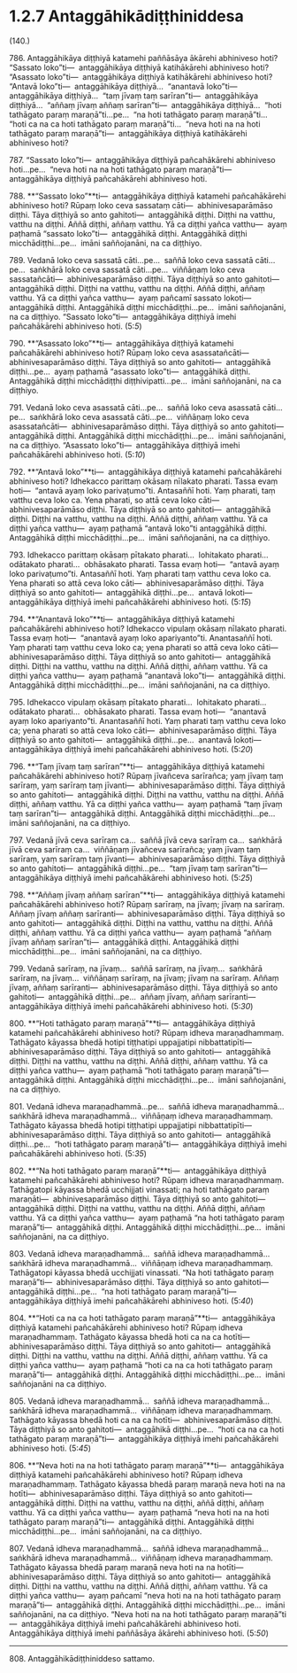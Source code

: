 

# 1.2.7 Antaggāhikādiṭṭhiniddesa




(140.)

786\. Antaggāhikāya diṭṭhiyā katamehi paññāsāya ākārehi abhiniveso hoti? “Sassato loko”ti—  antaggāhikāya diṭṭhiyā katihākārehi abhiniveso hoti? “Asassato loko”ti—  antaggāhikāya diṭṭhiyā katihākārehi abhiniveso hoti? “Antavā loko”ti—  antaggāhikāya diṭṭhiyā…  “anantavā loko”ti—  antaggāhikāya diṭṭhiyā…  “taṃ jīvaṃ taṃ sarīran”ti—  antaggāhikāya diṭṭhiyā…  “aññaṃ jīvaṃ aññaṃ sarīran”ti—  antaggāhikāya diṭṭhiyā…  “hoti tathāgato paraṃ maraṇā”ti…pe…  “na hoti tathāgato paraṃ maraṇā”ti…  “hoti ca na ca hoti tathāgato paraṃ maraṇā”ti…  “neva hoti na na hoti tathāgato paraṃ maraṇā”ti—  antaggāhikāya diṭṭhiyā katihākārehi abhiniveso hoti?

787\. “Sassato loko”ti—  antaggāhikāya diṭṭhiyā pañcahākārehi abhiniveso hoti…pe…  “neva hoti na na hoti tathāgato paraṃ maraṇā”ti—  antaggāhikāya diṭṭhiyā pañcahākārehi abhiniveso hoti.

788\. **“Sassato loko”**ti—  antaggāhikāya diṭṭhiyā katamehi pañcahākārehi abhiniveso hoti? Rūpaṃ loko ceva sassataṃ cāti—  abhinivesaparāmāso diṭṭhi. Tāya diṭṭhiyā so anto gahitoti—  antaggāhikā diṭṭhi. Diṭṭhi na vatthu, vatthu na diṭṭhi. Aññā diṭṭhi, aññaṃ vatthu. Yā ca diṭṭhi yañca vatthu—  ayaṃ paṭhamā “sassato loko”ti—  antaggāhikā diṭṭhi. Antaggāhikā diṭṭhi micchādiṭṭhi…pe…  imāni saññojanāni, na ca diṭṭhiyo.

789\. Vedanā loko ceva sassatā cāti…pe…  saññā loko ceva sassatā cāti…pe…  saṅkhārā loko ceva sassatā cāti…pe…  viññāṇaṃ loko ceva sassatañcāti—  abhinivesaparāmāso diṭṭhi. Tāya diṭṭhiyā so anto gahitoti—  antaggāhikā diṭṭhi. Diṭṭhi na vatthu, vatthu na diṭṭhi. Aññā diṭṭhi, aññaṃ vatthu. Yā ca diṭṭhi yañca vatthu—  ayaṃ pañcamī sassato lokoti—  antaggāhikā diṭṭhi. Antaggāhikā diṭṭhi micchādiṭṭhi…pe…  imāni saññojanāni, na ca diṭṭhiyo. “Sassato loko”ti—  antaggāhikāya diṭṭhiyā imehi pañcahākārehi abhiniveso hoti. (5:*5*)

790\. **“Asassato loko”**ti—  antaggāhikāya diṭṭhiyā katamehi pañcahākārehi abhiniveso hoti? Rūpaṃ loko ceva asassatañcāti—  abhinivesaparāmāso diṭṭhi. Tāya diṭṭhiyā so anto gahitoti—  antaggāhikā diṭṭhi…pe…  ayaṃ paṭhamā “asassato loko”ti—  antaggāhikā diṭṭhi. Antaggāhikā diṭṭhi micchādiṭṭhi diṭṭhivipatti…pe…  imāni saññojanāni, na ca diṭṭhiyo.

791\. Vedanā loko ceva asassatā cāti…pe…  saññā loko ceva asassatā cāti…pe…  saṅkhārā loko ceva asassatā cāti…pe…  viññāṇaṃ loko ceva asassatañcāti—  abhinivesaparāmāso diṭṭhi. Tāya diṭṭhiyā so anto gahitoti—  antaggāhikā diṭṭhi. Antaggāhikā diṭṭhi micchādiṭṭhi…pe…  imāni saññojanāni, na ca diṭṭhiyo. “Asassato loko”ti—  antaggāhikāya diṭṭhiyā imehi pañcahākārehi abhiniveso hoti. (5:*10*)

792\. **“Antavā loko”**ti—  antaggāhikāya diṭṭhiyā katamehi pañcahākārehi abhiniveso hoti? Idhekacco parittaṃ okāsaṃ nīlakato pharati. Tassa evaṃ hoti—  “antavā ayaṃ loko parivaṭumo”ti. Antasaññī hoti. Yaṃ pharati, taṃ vatthu ceva loko ca. Yena pharati, so attā ceva loko cāti—  abhinivesaparāmāso diṭṭhi. Tāya diṭṭhiyā so anto gahitoti—  antaggāhikā diṭṭhi. Diṭṭhi na vatthu, vatthu na diṭṭhi. Aññā diṭṭhi, aññaṃ vatthu. Yā ca diṭṭhi yañca vatthu—  ayaṃ paṭhamā “antavā loko”ti antaggāhikā diṭṭhi. Antaggāhikā diṭṭhi micchādiṭṭhi…pe…  imāni saññojanāni, na ca diṭṭhiyo.

793\. Idhekacco parittaṃ okāsaṃ pītakato pharati…  lohitakato pharati…  odātakato pharati…  obhāsakato pharati. Tassa evaṃ hoti—  “antavā ayaṃ loko parivaṭumo”ti. Antasaññī hoti. Yaṃ pharati taṃ vatthu ceva loko ca. Yena pharati so attā ceva loko cāti—  abhinivesaparāmāso diṭṭhi. Tāya diṭṭhiyā so anto gahitoti—  antaggāhikā diṭṭhi…pe…  antavā lokoti—  antaggāhikāya diṭṭhiyā imehi pañcahākārehi abhiniveso hoti. (5:*15*)

794\. **“Anantavā loko”**ti—  antaggāhikāya diṭṭhiyā katamehi pañcahākārehi abhiniveso hoti? Idhekacco vipulaṃ okāsaṃ nīlakato pharati. Tassa evaṃ hoti—  “anantavā ayaṃ loko apariyanto”ti. Anantasaññī hoti. Yaṃ pharati taṃ vatthu ceva loko ca; yena pharati so attā ceva loko cāti—  abhinivesaparāmāso diṭṭhi. Tāya diṭṭhiyā so anto gahitoti—  antaggāhikā diṭṭhi. Diṭṭhi na vatthu, vatthu na diṭṭhi. Aññā diṭṭhi, aññaṃ vatthu. Yā ca diṭṭhi yañca vatthu—  ayaṃ paṭhamā “anantavā loko”ti—  antaggāhikā diṭṭhi. Antaggāhikā diṭṭhi micchādiṭṭhi…pe…  imāni saññojanāni, na ca diṭṭhiyo.

795\. Idhekacco vipulaṃ okāsaṃ pītakato pharati…  lohitakato pharati…  odātakato pharati…  obhāsakato pharati. Tassa evaṃ hoti—  “anantavā ayaṃ loko apariyanto”ti. Anantasaññī hoti. Yaṃ pharati taṃ vatthu ceva loko ca; yena pharati so attā ceva loko cāti—  abhinivesaparāmāso diṭṭhi. Tāya diṭṭhiyā so anto gahitoti—  antaggāhikā diṭṭhi…pe…  anantavā lokoti—  antaggāhikāya diṭṭhiyā imehi pañcahākārehi abhiniveso hoti. (5:*20*)

796\. **“Taṃ jīvaṃ taṃ sarīran”**ti—  antaggāhikāya diṭṭhiyā katamehi pañcahākārehi abhiniveso hoti? Rūpaṃ jīvañceva sarīrañca; yaṃ jīvaṃ taṃ sarīraṃ, yaṃ sarīraṃ taṃ jīvanti—  abhinivesaparāmāso diṭṭhi. Tāya diṭṭhiyā so anto gahitoti—  antaggāhikā diṭṭhi. Diṭṭhi na vatthu, vatthu na diṭṭhi. Aññā diṭṭhi, aññaṃ vatthu. Yā ca diṭṭhi yañca vatthu—  ayaṃ paṭhamā “taṃ jīvaṃ taṃ sarīran”ti—  antaggāhikā diṭṭhi. Antaggāhikā diṭṭhi micchādiṭṭhi…pe…  imāni saññojanāni, na ca diṭṭhiyo.

797\. Vedanā jīvā ceva sarīraṃ ca…  saññā jīvā ceva sarīraṃ ca…  saṅkhārā jīvā ceva sarīraṃ ca…  viññāṇaṃ jīvañceva sarīrañca; yaṃ jīvaṃ taṃ sarīraṃ, yaṃ sarīraṃ taṃ jīvanti—  abhinivesaparāmāso diṭṭhi. Tāya diṭṭhiyā so anto gahitoti—  antaggāhikā diṭṭhi…pe…  “taṃ jīvaṃ taṃ sarīran”ti—  antaggāhikāya diṭṭhiyā imehi pañcahākārehi abhiniveso hoti. (5:*25*)

798\. **“Aññaṃ jīvaṃ aññaṃ sarīran”**ti—  antaggāhikāya diṭṭhiyā katamehi pañcahākārehi abhiniveso hoti? Rūpaṃ sarīraṃ, na jīvaṃ; jīvaṃ na sarīraṃ. Aññaṃ jīvaṃ aññaṃ sarīranti—  abhinivesaparāmāso diṭṭhi. Tāya diṭṭhiyā so anto gahitoti—  antaggāhikā diṭṭhi. Diṭṭhi na vatthu, vatthu na diṭṭhi. Aññā diṭṭhi, aññaṃ vatthu. Yā ca diṭṭhi yañca vatthu—  ayaṃ paṭhamā “aññaṃ jīvaṃ aññaṃ sarīran”ti—  antaggāhikā diṭṭhi. Antaggāhikā diṭṭhi micchādiṭṭhi…pe…  imāni saññojanāni, na ca diṭṭhiyo.

799\. Vedanā sarīraṃ, na jīvaṃ…  saññā sarīraṃ, na jīvaṃ…  saṅkhārā sarīraṃ, na jīvaṃ…  viññāṇaṃ sarīraṃ, na jīvaṃ; jīvaṃ na sarīraṃ. Aññaṃ jīvaṃ, aññaṃ sarīranti—  abhinivesaparāmāso diṭṭhi. Tāya diṭṭhiyā so anto gahitoti—  antaggāhikā diṭṭhi…pe…  aññaṃ jīvaṃ, aññaṃ sarīranti—  antaggāhikāya diṭṭhiyā imehi pañcahākārehi abhiniveso hoti. (5:*30*)

800\. **“Hoti tathāgato paraṃ maraṇā”**ti—  antaggāhikāya diṭṭhiyā katamehi pañcahākārehi abhiniveso hoti? Rūpaṃ idheva maraṇadhammaṃ. Tathāgato kāyassa bhedā hotipi tiṭṭhatipi uppajjatipi nibbattatipīti—  abhinivesaparāmāso diṭṭhi. Tāya diṭṭhiyā so anto gahitoti—  antaggāhikā diṭṭhi. Diṭṭhi na vatthu, vatthu na diṭṭhi. Aññā diṭṭhi, aññaṃ vatthu. Yā ca diṭṭhi yañca vatthu—  ayaṃ paṭhamā “hoti tathāgato paraṃ maraṇā”ti—  antaggāhikā diṭṭhi. Antaggāhikā diṭṭhi micchādiṭṭhi…pe…  imāni saññojanāni, na ca diṭṭhiyo.

801\. Vedanā idheva maraṇadhammā…pe…  saññā idheva maraṇadhammā…  saṅkhārā idheva maraṇadhammā…  viññāṇaṃ idheva maraṇadhammaṃ. Tathāgato kāyassa bhedā hotipi tiṭṭhatipi uppajjatipi nibbattatipīti—  abhinivesaparāmāso diṭṭhi. Tāya diṭṭhiyā so anto gahitoti—  antaggāhikā diṭṭhi…pe…  “hoti tathāgato paraṃ maraṇā”ti—  antaggāhikāya diṭṭhiyā imehi pañcahākārehi abhiniveso hoti. (5:*35*)

802\. **“Na hoti tathāgato paraṃ maraṇā”**ti—  antaggāhikāya diṭṭhiyā katamehi pañcahākārehi abhiniveso hoti? Rūpaṃ idheva maraṇadhammaṃ. Tathāgatopi kāyassa bhedā ucchijjati vinassati; na hoti tathāgato paraṃ maraṇāti—  abhinivesaparāmāso diṭṭhi. Tāya diṭṭhiyā so anto gahitoti—  antaggāhikā diṭṭhi. Diṭṭhi na vatthu, vatthu na diṭṭhi. Aññā diṭṭhi, aññaṃ vatthu. Yā ca diṭṭhi yañca vatthu—  ayaṃ paṭhamā “na hoti tathāgato paraṃ maraṇā”ti—  antaggāhikā diṭṭhi. Antaggāhikā diṭṭhi micchādiṭṭhi…pe…  imāni saññojanāni, na ca diṭṭhiyo.

803\. Vedanā idheva maraṇadhammā…  saññā idheva maraṇadhammā…  saṅkhārā idheva maraṇadhammā…  viññāṇaṃ idheva maraṇadhammaṃ. Tathāgatopi kāyassa bhedā ucchijjati vinassati. “Na hoti tathāgato paraṃ maraṇā”ti—  abhinivesaparāmāso diṭṭhi. Tāya diṭṭhiyā so anto gahitoti—  antaggāhikā diṭṭhi…pe…  “na hoti tathāgato paraṃ maraṇā”ti—  antaggāhikāya diṭṭhiyā imehi pañcahākārehi abhiniveso hoti. (5:*40*)

804\. **“Hoti ca na ca hoti tathāgato paraṃ maraṇā”**ti—  antaggāhikāya diṭṭhiyā katamehi pañcahākārehi abhiniveso hoti? Rūpaṃ idheva maraṇadhammaṃ. Tathāgato kāyassa bhedā hoti ca na ca hotīti—  abhinivesaparāmāso diṭṭhi. Tāya diṭṭhiyā so anto gahitoti—  antaggāhikā diṭṭhi. Diṭṭhi na vatthu, vatthu na diṭṭhi. Aññā diṭṭhi, aññaṃ vatthu. Yā ca diṭṭhi yañca vatthu—  ayaṃ paṭhamā “hoti ca na ca hoti tathāgato paraṃ maraṇā”ti—  antaggāhikā diṭṭhi. Antaggāhikā diṭṭhi micchādiṭṭhi…pe…  imāni saññojanāni na ca diṭṭhiyo.

805\. Vedanā idheva maraṇadhammā…  saññā idheva maraṇadhammā…  saṅkhārā idheva maraṇadhammā…  viññāṇaṃ idheva maraṇadhammaṃ. Tathāgato kāyassa bhedā hoti ca na ca hotīti—  abhinivesaparāmāso diṭṭhi. Tāya diṭṭhiyā so anto gahitoti—  antaggāhikā diṭṭhi…pe…  “hoti ca na ca hoti tathāgato paraṃ maraṇā”ti—  antaggāhikāya diṭṭhiyā imehi pañcahākārehi abhiniveso hoti. (5:*45*)

806\. **“Neva hoti na na hoti tathāgato paraṃ maraṇā”**ti—  antaggāhikāya diṭṭhiyā katamehi pañcahākārehi abhiniveso hoti? Rūpaṃ idheva maraṇadhammaṃ. Tathāgato kāyassa bhedā paraṃ maraṇā neva hoti na na hotīti—  abhinivesaparāmāso diṭṭhi. Tāya diṭṭhiyā so anto gahitoti—  antaggāhikā diṭṭhi. Diṭṭhi na vatthu, vatthu na diṭṭhi, aññā diṭṭhi, aññaṃ vatthu. Yā ca diṭṭhi yañca vatthu—  ayaṃ paṭhamā “neva hoti na na hoti tathāgato paraṃ maraṇā”ti—  antaggāhikā diṭṭhi. Antaggāhikā diṭṭhi micchādiṭṭhi…pe…  imāni saññojanāni, na ca diṭṭhiyo.

807\. Vedanā idheva maraṇadhammā…  saññā idheva maraṇadhammā…  saṅkhārā idheva maraṇadhammā…  viññāṇaṃ idheva maraṇadhammaṃ. Tathāgato kāyassa bhedā paraṃ maraṇā neva hoti na na hotīti—  abhinivesaparāmāso diṭṭhi. Tāya diṭṭhiyā so anto gahitoti—  antaggāhikā diṭṭhi. Diṭṭhi na vatthu, vatthu na diṭṭhi. Aññā diṭṭhi, aññaṃ vatthu. Yā ca diṭṭhi yañca vatthu—  ayaṃ pañcamī “neva hoti na na hoti tathāgato paraṃ maraṇā”ti—  antaggāhikā diṭṭhi. Antaggāhikā diṭṭhi micchādiṭṭhi…pe…  imāni saññojanāni, na ca diṭṭhiyo. “Neva hoti na na hoti tathāgato paraṃ maraṇā”ti—  antaggāhikāya diṭṭhiyā imehi pañcahākārehi abhiniveso hoti. Antaggāhikāya diṭṭhiyā imehi paññāsāya ākārehi abhiniveso hoti. (5:*50*)

---

808\. Antaggāhikādiṭṭhiniddeso sattamo.





